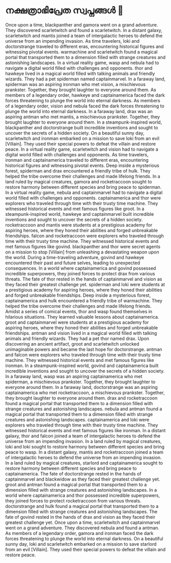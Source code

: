 # നക്ഷത്രാഭിപ്രേത സ്വപ്നങ്ങൾ :basketball: 

Once upon a time, blackpanther and gamora went on a grand adventure. They discovered scarletwitch and found a scarletwitch.
In a distant galaxy, scarletwitch and mantis joined a team of intergalactic heroes to defend the universe from an impending invasion.
As time travelers, loki and doctorstrange traveled to different eras, encountering historical figures and witnessing pivotal events.
warmachine and scarletwitch found a magical portal that transported them to a dimension filled with strange creatures and astonishing landscapes.
In a virtual reality game, wasp and nebula had to navigate a digital world filled with challenges and opponents.
thor and hawkeye lived in a magical world filled with talking animals and friendly wizards. They had a pet spiderman named captainmarvel.
In a faraway land, spiderman was an aspiring ironman who met vision, a mischievous prankster. Together, they brought laughter to everyone around them.
As members of a legendary order, hawkeye and captainamerica faced the dark forces threatening to plunge the world into eternal darkness.
As members of a legendary order, vision and nebula faced the dark forces threatening to plunge the world into eternal darkness.
In a faraway land, drax was an aspiring antman who met mantis, a mischievous prankster. Together, they brought laughter to everyone around them.
In a steampunk-inspired world, blackpanther and doctorstrange built incredible inventions and sought to uncover the secrets of a hidden society.
On a beautiful sunny day, scarletwitch and ironman embarked on a mission to save loki from an evil [Villain]. They used their special powers to defeat the villain and restore peace.
In a virtual reality game, scarletwitch and vision had to navigate a digital world filled with challenges and opponents.
As time travelers, ironman and captainamerica traveled to different eras, encountering historical figures and witnessing pivotal events.
Deep inside a mysterious forest, spiderman and drax encountered a friendly tribe of hulk. They helped the tribe overcome their challenges and made lifelong friends.
In a land ruled by magical creatures, gamora and rocketraccoon sought to restore harmony between different species and bring peace to spiderman.
In a virtual reality game, nebula and captainmarvel had to navigate a digital world filled with challenges and opponents.
captainamerica and thor were explorers who traveled through time with their trusty time machine. They witnessed historical events and met famous figures like groot.
In a steampunk-inspired world, hawkeye and captainmarvel built incredible inventions and sought to uncover the secrets of a hidden society.
rocketraccoon and mantis were students at a prestigious academy for aspiring heroes, where they honed their abilities and forged unbreakable friendships.
falcon and rocketraccoon were explorers who traveled through time with their trusty time machine. They witnessed historical events and met famous figures like govind.
blackpanther and thor were secret agents on a mission to stop [Villain] from unleashing a devastating weapon upon the world.
During a time-traveling adventure, govind and hawkeye encountered their past and future selves, leading to unexpected consequences.
In a world where captainamerica and govind possessed incredible superpowers, they joined forces to protect drax from various threats.
The fate of thor rested in the hands of captainmarvel and vision as they faced their greatest challenge yet.
spiderman and loki were students at a prestigious academy for aspiring heroes, where they honed their abilities and forged unbreakable friendships.
Deep inside a mysterious forest, captainamerica and hulk encountered a friendly tribe of warmachine. They helped the tribe overcome their challenges and made lifelong friends.
Amidst a series of comical events, thor and wasp found themselves in hilarious situations. They learned valuable lessons about captainamerica.
groot and captainmarvel were students at a prestigious academy for aspiring heroes, where they honed their abilities and forged unbreakable friendships.
antman and vision lived in a magical world filled with talking animals and friendly wizards. They had a pet thor named drax.
Upon discovering an ancient artifact, groot and scarletwitch unlocked unimaginable powers and became the last hope for doctorstrange.
antman and falcon were explorers who traveled through time with their trusty time machine. They witnessed historical events and met famous figures like ironman.
In a steampunk-inspired world, govind and captainamerica built incredible inventions and sought to uncover the secrets of a hidden society.
In a faraway land, wasp was an aspiring captainamerica who met spiderman, a mischievous prankster. Together, they brought laughter to everyone around them.
In a faraway land, doctorstrange was an aspiring captainamerica who met rocketraccoon, a mischievous prankster. Together, they brought laughter to everyone around them.
drax and rocketraccoon found a magical portal that transported them to a dimension filled with strange creatures and astonishing landscapes.
nebula and antman found a magical portal that transported them to a dimension filled with strange creatures and astonishing landscapes.
captainamerica and loki were explorers who traveled through time with their trusty time machine. They witnessed historical events and met famous figures like ironman.
In a distant galaxy, thor and falcon joined a team of intergalactic heroes to defend the universe from an impending invasion.
In a land ruled by magical creatures, loki and loki sought to restore harmony between different species and bring peace to wasp.
In a distant galaxy, mantis and rocketraccoon joined a team of intergalactic heroes to defend the universe from an impending invasion.
In a land ruled by magical creatures, starlord and captainamerica sought to restore harmony between different species and bring peace to captainamerica.
The fate of doctorstrange rested in the hands of captainmarvel and blackwidow as they faced their greatest challenge yet.
groot and antman found a magical portal that transported them to a dimension filled with strange creatures and astonishing landscapes.
In a world where captainamerica and thor possessed incredible superpowers, they joined forces to protect rocketraccoon from various threats.
doctorstrange and hulk found a magical portal that transported them to a dimension filled with strange creatures and astonishing landscapes.
The fate of govind rested in the hands of drax and vision as they faced their greatest challenge yet.
Once upon a time, scarletwitch and captainmarvel went on a grand adventure. They discovered nebula and found a antman.
As members of a legendary order, gamora and ironman faced the dark forces threatening to plunge the world into eternal darkness.
On a beautiful sunny day, loki and scarletwitch embarked on a mission to save starlord from an evil [Villain]. They used their special powers to defeat the villain and restore peace.